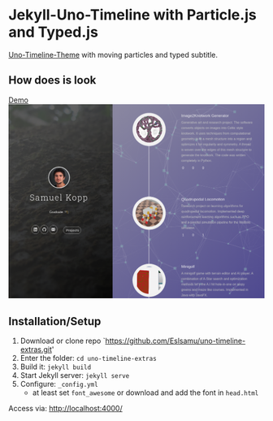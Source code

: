 # Jekyll-Uno-Timeline with Particle.js and Typed.js
 [Uno-Timeline-Theme](https://github.com/tzuehlke/jekyll-uno-timeline) with moving particles and typed subtitle.

## How does is look
[Demo](samuel-kopp.com)
![Screenshot](screenshot-overview.png)

## Installation/Setup
1. Download or clone repo `https://github.com/Eslsamu/uno-timeline-extras.git'
2. Enter the folder: `cd uno-timeline-extras`
3. Build it: `jekyll build`
4. Start Jekyll server: `jekyll serve`
5. Configure: `_config.yml`
   * at least set `font_awesome` or download and add the font in `head.html`

Access via: [http://localhost:4000/](http://localhost:4000/)

 
